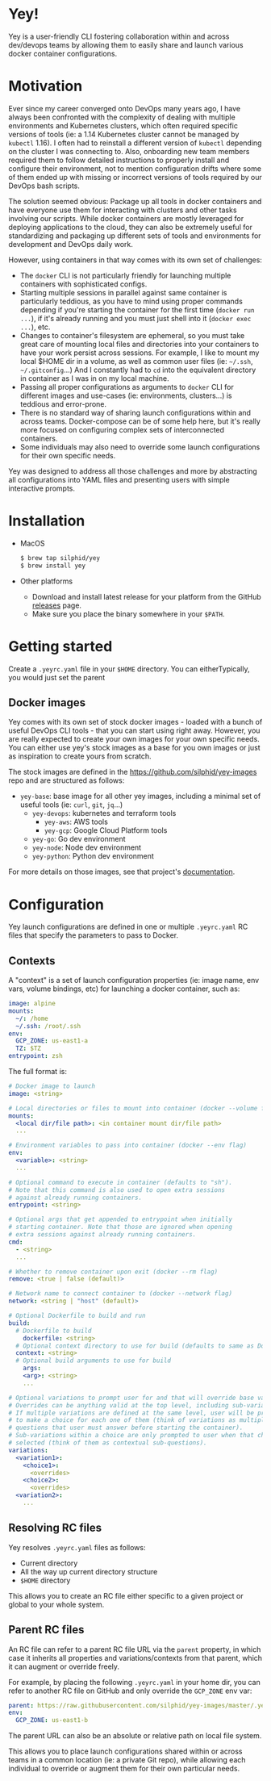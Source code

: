# Yey!

Yey is a user-friendly CLI fostering collaboration within and across dev/devops teams by allowing them to easily share and launch various docker container configurations.

# Motivation

Ever since my career converged onto DevOps many years ago, I have always been confronted with the complexity of dealing with multiple environments and Kubernetes clusters, which often required specific versions of tools (ie: a 1.14 Kubernetes cluster cannot be managed by `kubectl` 1.16). I often had to reinstall a different version of `kubectl` depending on the cluster I was connecting to. Also, onboarding new team members required them to follow detailed instructions to properly install and configure their environment, not to mention configuration drifts where some of them ended up with missing or incorrect versions of tools required by our DevOps bash scripts.

The solution seemed obvious: Package up all tools in docker containers and have everyone use them for interacting with clusters and other tasks involving our scripts. While docker containers are mostly leveraged for deploying applications to the cloud, they can also be extremely useful for standardizing and packaging up different sets of tools and environments for development and DevOps daily work.

However, using containers in that way comes with its own set of challenges:

- The `docker` CLI is not particularly friendly for launching multiple containers with sophisticated configs.
- Starting multiple sessions in parallel against same container is particularly teddious, as you have to mind using proper commands depending if you're starting the container for the first time (`docker run ...`), if it's already running and you must just shell into it (`docker exec ...`), etc.
- Changes to container's filesystem are ephemeral, so you must take great care of mounting local files and directories into your containers to have your work persist across sessions. For example, I like to mount my local $HOME dir in a volume, as well as common user files (ie: `~/.ssh`, `~/.gitconfig`...) And I constantly had to `cd` into the equivalent directory in container as I was in on my local machine.
- Passing all proper configurations as arguments to `docker` CLI for different images and use-cases (ie: environments, clusters...) is teddious and error-prone.
- There is no standard way of sharing launch configurations within and across teams. Docker-compose can be of some help here, but it's really more focused on configuring complex sets of interconnected containers.
- Some individuals may also need to override some launch configurations for their own specific needs.

Yey was designed to address all those challenges and more by abstracting all configurations into YAML files and presenting users with simple interactive prompts.

# Installation

- MacOS

  ```bash
  $ brew tap silphid/yey
  $ brew install yey
  ```

- Other platforms
  - Download and install latest release for your platform from the GitHub [releases](https://github.com/silphid/yey/releases) page.
  - Make sure you place the binary somewhere in your `$PATH`.

# Getting started

Create a `.yeyrc.yaml` file in your `$HOME` directory. You can eitherTypically, you would just set the parent

## Docker images

Yey comes with its own set of stock docker images - loaded with a bunch of useful DevOps CLI tools - that you can start using right away. However, you are really expected to create your own images for your own specific needs. You can either use yey's stock images as a base for you own images or just as inspiration to create yours from scratch.

The stock images are defined in the https://github.com/silphid/yey-images repo and are structured as follows:

- `yey-base`: base image for all other yey images, including a minimal set of useful tools (ie: `curl`, `git`, `jq`...)
  - `yey-devops`: kubernetes and terraform tools
    - `yey-aws`: AWS tools
    - `yey-gcp`: Google Cloud Platform tools
  - `yey-go`: Go dev environment
  - `yey-node`: Node dev environment
  - `yey-python`: Python dev environment

For more details on those images, see that project's [documentation](https://github.com/silphid/yey-images).

# Configuration

Yey launch configurations are defined in one or multiple `.yeyrc.yaml` RC files that specify the parameters to pass to Docker.

## Contexts

A "context" is a set of launch configuration properties (ie: image name, env vars, volume bindings, etc) for launching a docker container, such as:

```yaml
image: alpine
mounts:
  ~/: /home
  ~/.ssh: /root/.ssh
env:
  GCP_ZONE: us-east1-a
  TZ: $TZ
entrypoint: zsh
```

The full format is:

```yaml
# Docker image to launch
image: <string>

# Local directories or files to mount into container (docker --volume flag)
mounts:
  <local dir/file path>: <in container mount dir/file path>
  ...

# Environment variables to pass into container (docker --env flag)
env:
  <variable>: <string>
  ...

# Optional command to execute in container (defaults to "sh").
# Note that this command is also used to open extra sessions
# against already running containers.
entrypoint: <string>

# Optional args that get appended to entrypoint when initially
# starting container. Note that those are ignored when opening
# extra sessions against already running containers.
cmd:
  - <string>
  ...

# Whether to remove container upon exit (docker --rm flag)
remove: <true | false (default)>

# Network name to connect container to (docker --network flag)
network: <string | "host" (default)>

# Optional Dockerfile to build and run
build:
  # Dockerfile to build
	dockerfile: <string>
  # Optional context directory to use for build (defaults to same as Dockerfile)
  context: <string>
  # Optional build arguments to use for build
	args:
    <arg>: <string>
    ...

# Optional variations to prompt user for and that will override base values.
# Overrides can be anything valid at the top level, including sub-variations.
# If multiple variations are defined at the same level, user will be prompted
# to make a choice for each one of them (think of variations as multiple
# questions that user must answer before starting the container).
# Sub-variations within a choice are only prompted to user when that choice is
# selected (think of them as contextual sub-questions).
variations:
  <variation1>:
    <choice1>:
      <overrides>
    <choice2>:
      <overrides>
  <variation2>:
    ...
```

## Resolving RC files

Yey resolves `.yeyrc.yaml` files as follows:

- Current directory
- All the way up current directory structure
- `$HOME` directory

This allows you to create an RC file either specific to a given project or global to your whole system.

## Parent RC files

An RC file can refer to a parent RC file URL via the `parent` property, in which case it inherits all properties and variations/contexts from that parent, which it can augment or override freely.

For example, by placing the following `.yeyrc.yaml` in your home dir, you can refer to another RC file on GitHub and only override the `GCP_ZONE` env var:

```yaml
parent: https://raw.githubusercontent.com/silphid/yey-images/master/.yeyrc.yaml
env:
  GCP_ZONE: us-east1-b
```

The parent URL can also be an absolute or relative path on local file system.

This allows you to place launch configurations shared within or across teams in a common location (ie: a private Git repo), while allowing each individual to override or augment them for their own particular needs.
